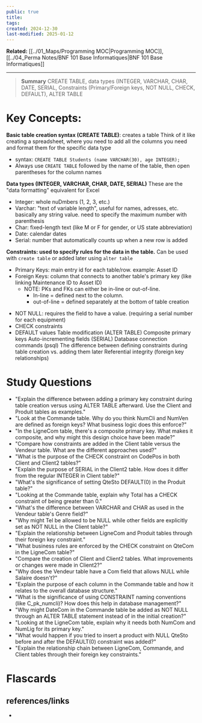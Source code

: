 ```yaml
---
public: true
title: 
tags: 
created: 2024-12-30
last-modified: 2025-01-12
---
```

**Related:** [[../01_Maps/Programming MOC|Programming MOC]], [[../04_Perma Notes/BNF 101 Base Informatiques|BNF 101 Base Informatiques]]  

---

> **Summary**
> CREATE TABLE, data types (INTEGER, VARCHAR, CHAR, DATE, SERIAL, Constraints (Primary/Foreign keys, NOT NULL, CHECK, DEFAULT), ALTER TABLE

# Key Concepts:
**Basic table creation syntax (CREATE TABLE)**: creates a table
Think of it like creating a spreadsheet, where you need to add all the columns you need and format them for the specific data type
* syntax: `CREATE TABLE Students (name VARCHAR(30), age INTEGER);`
* Always use `CREATE TABLE` followed by the name of the table, then open parentheses for the column names

**Data types (INTEGER, VARCHAR, CHAR, DATE, SERIAL)**
These are the "data formatting" equivalent for Excel
* Integer: whole nuDmbers (1, 2, 3, etc.)
* Varchar: "text of variable length", useful for names, adresses, etc. basically any string value. need to specify the maximum number with parenthesis
* Char: fixed-length text (like M or F for gender, or US state abbreviation)
* Date: calendar dates
* Serial: number that automatically counts up when a new row is added

**Constraints: used to specify rules for the data in the table.**
Can be used with `create table` or added later using `alter table`
- Primary Keys: main entry id for each table/row. example: Asset ID
- Foreign Keys: column that connects to another table's primary key (like linking Maintenance ID to Asset ID)
	* NOTE: PKs and FKs can either be in-line or out-of-line.
		* In-line = defined next to the column.
		* out-of-line = defined separately at the bottom of table creation
* NOT NULL: requires the field to have a value. (requiring a serial number for each equipment)
* CHECK constraints
* DEFAULT values
Table modification (ALTER TABLE)
Composite primary keys
Auto-incrementing fields (SERIAL)
Database connection commands (psql)
The difference between defining constraints during table creation vs. adding them later
Referential integrity (foreign key relationships)

# Study Questions
- "Explain the difference between adding a primary key constraint during table creation versus using ALTER TABLE afterward. Use the Client and Produit tables as examples."
- "Look at the Commande table. Why do you think NumCli and NumVen are defined as foreign keys? What business logic does this enforce?"
- "In the LigneCom table, there's a composite primary key. What makes it composite, and why might this design choice have been made?"
- "Compare how constraints are added in the Client table versus the Vendeur table. What are the different approaches used?"
- "What is the purpose of the CHECK constraint on CodePos in both Client and Client2 tables?"
- "Explain the purpose of SERIAL in the Client2 table. How does it differ from the regular INTEGER in Client table?"
- "What's the significance of setting QteSto DEFAULT(0) in the Produit table?"
- "Looking at the Commande table, explain why Total has a CHECK constraint of being greater than 0."
- "What's the difference between VARCHAR and CHAR as used in the Vendeur table's Genre field?"
- "Why might Tel be allowed to be NULL while other fields are explicitly set as NOT NULL in the Client table?"
- "Explain the relationship between LigneCom and Produit tables through their foreign key constraint."
- "What business rules are enforced by the CHECK constraint on QteCom in the LigneCom table?"
- "Compare the creation of Client and Client2 tables. What improvements or changes were made in Client2?"
- "Why does the Vendeur table have a Com field that allows NULL while Salaire doesn't?"
- "Explain the purpose of each column in the Commande table and how it relates to the overall database structure."
- "What is the significance of using CONSTRAINT naming conventions (like C_pk_numcli)? How does this help in database management?"
- "Why might DateCom in the Commande table be added as NOT NULL through an ALTER TABLE statement instead of in the initial creation?"
- "Looking at the LigneCom table, explain why it needs both NumCom and NumLig for its primary key."
- "What would happen if you tried to insert a product with NULL QteSto before and after the DEFAULT(0) constraint was added?"
- "Explain the relationship chain between LigneCom, Commande, and Client tables through their foreign key constraints."
# Flascards

## references/links
* 
